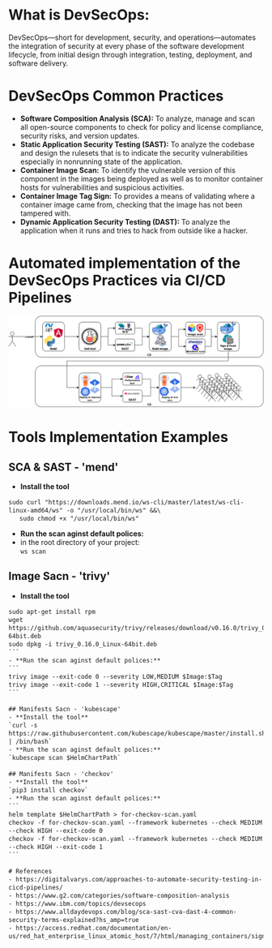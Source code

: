 # What is DevSecOps: 
DevSecOps—short for development, security, and operations—automates the integration of security at every phase of the software development lifecycle, from initial design through integration, testing, deployment, and software delivery.

# DevSecOps Common Practices
- **Software Composition Analysis (SCA):** To analyze, manage and scan all open-source components to check for policy and license compliance, security risks, and version updates. 
- **Static Application Security Testing (SAST):** To analyze the codebase and design the rulesets that is to indicate the security vulnerabilities especially in nonrunning state of the application.
- **Container Image Scan:** To identify the vulnerable version of this component in the images being deployed as well as to monitor container hosts for vulnerabilities and suspicious activities.
- **Container Image Tag Sign:** To provides a means of validating where a container image came from, checking that the image has not been tampered with.
- **Dynamic Application Security Testing (DAST):** To analyze the application when it runs and tries to hack from outside like a hacker. 

# Automated implementation of the DevSecOps Practices via CI/CD Pipelines
![alt text](https://github.com/saloyiana/DevSecOps-CI-CD-Pipelines/blob/main/devsecops-cicd-flow.png)   

# Tools Implementation Examples

## SCA & SAST - 'mend'    
- **Install the tool**      
```
sudo curl "https://downloads.mend.io/ws-cli/master/latest/ws-cli-linux-amd64/ws" -o "/usr/local/bin/ws" &&\
   sudo chmod +x "/usr/local/bin/ws"
```
- **Run the scan aginst default polices:**    
-  in the root directory of your project:     
`ws scan`

## Image Sacn - 'trivy'   
- **Install the tool**      
````
sudo apt-get install rpm   
wget https://github.com/aquasecurity/trivy/releases/download/v0.16.0/trivy_0.16.0_Linux-64bit.deb   
sudo dpkg -i trivy_0.16.0_Linux-64bit.deb
```   
- **Run the scan aginst default polices:**    
```
trivy image --exit-code 0 --severity LOW,MEDIUM $Image:$Tag    
trivy image --exit-code 1 --severity HIGH,CRITICAL $Image:$Tag     
```

## Manifests Sacn - 'kubescape'   
- **Install the tool**      
`curl -s https://raw.githubusercontent.com/kubescape/kubescape/master/install.sh | /bin/bash`   
- **Run the scan aginst default polices:**    
`kubescape scan $HelmChartPath`   

## Manifests Sacn - 'checkov'
- **Install the tool**      
`pip3 install checkov`   
- **Run the scan aginst default polices:**      
```
helm template $HelmChartPath > for-checkov-scan.yaml   
checkov -f for-checkov-scan.yaml --framework kubernetes --check MEDIUM --check HIGH --exit-code 0   
checkov -f for-checkov-scan.yaml --framework kubernetes --check MEDIUM --check HIGH --exit-code 1    
```    

# References
- https://digitalvarys.com/approaches-to-automate-security-testing-in-cicd-pipelines/   
- https://www.g2.com/categories/software-composition-analysis   
- https://www.ibm.com/topics/devsecops   
- https://www.alldaydevops.com/blog/sca-sast-cva-dast-4-common-security-terms-explained?hs_amp=true   
- https://access.redhat.com/documentation/en-us/red_hat_enterprise_linux_atomic_host/7/html/managing_containers/signing_container_images   
